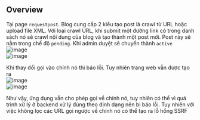 ## Overview  
Tại page `requestpost`. Blog cung cấp 2 kiểu tạo post là crawl từ URL hoặc upload file XML. Với loại crawl URL, khi submit một đường link có trong danh sách nó sẽ crawl nội dung 
của blog và tạo thành một post mới. Post này sẽ nằm trong chế độ `pending`. Khi admin duyệt sẽ chuyển thành `active`  
![image](https://user-images.githubusercontent.com/22276823/132515793-b9c66c59-fab3-4219-9ed9-f1bd41a0de1f.png)  
![image](https://user-images.githubusercontent.com/22276823/132802440-653c1b0e-31ea-47db-a448-540ba89a6ad7.png)  

Khi thay đổi gọi vào chính nó thì báo lỗi. Tuy nhiên trang web vẫn được tạo ra  
![image](https://user-images.githubusercontent.com/22276823/132802119-713b00a7-d979-4a54-9389-552fb8baa6ac.png)  
![image](https://user-images.githubusercontent.com/22276823/132802168-010b89c8-466b-4dd2-850c-c8ad1c3611f5.png)  

Như vậy, ứng dụng vẫn cho phép gọi về chính nó, tuy nhiên có thể vì quá trình xử lý ở backend xử lý đúng theo định dạng nên bị báo lỗi. Tuy nhiên với việc không lọc các URL gọi ngược về chính nó có thể tạo ra lỗ hổng SSRF


